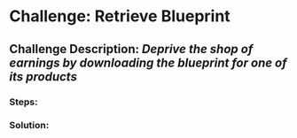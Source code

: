 # Challenge: Retrieve Blueprint
## Challenge Description: *Deprive the shop of earnings by downloading the blueprint for one of its products*

### Steps: 


### Solution:
